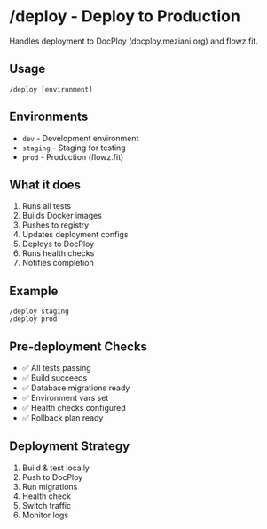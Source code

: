 # /deploy - Deploy to Production

Handles deployment to DocPloy (docploy.meziani.org) and flowz.fit.

## Usage
```
/deploy [environment]
```

## Environments
- `dev` - Development environment
- `staging` - Staging for testing
- `prod` - Production (flowz.fit)

## What it does
1. Runs all tests
2. Builds Docker images
3. Pushes to registry
4. Updates deployment configs
5. Deploys to DocPloy
6. Runs health checks
7. Notifies completion

## Example
```
/deploy staging
/deploy prod
```

## Pre-deployment Checks
- ✅ All tests passing
- ✅ Build succeeds
- ✅ Database migrations ready
- ✅ Environment vars set
- ✅ Health checks configured
- ✅ Rollback plan ready

## Deployment Strategy
1. Build & test locally
2. Push to DocPloy
3. Run migrations
4. Health check
5. Switch traffic
6. Monitor logs
